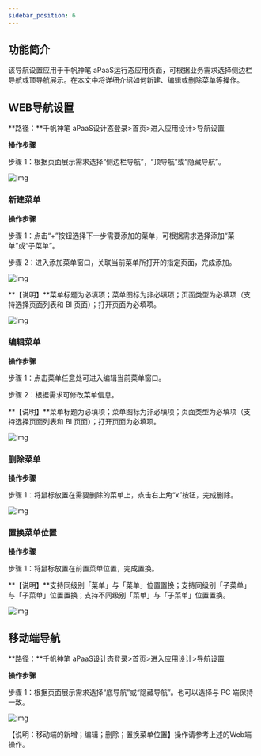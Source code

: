 ```yaml
---
sidebar_position: 6
---
```


## **功能简介**

该导航设置应用于千帆神笔 aPaaS运行态应用页面，可根据业务需求选择侧边栏导航或顶导航展示。在本文中将详细介绍如何新建、编辑或删除菜单等操作。

## **WEB**导航设置

**路径：**千帆神笔 aPaaS设计态登录>首页>进入应用设计>导航设置

**操作步骤**

步骤 1：根据页面展示需求选择“侧边栏导航”，“顶导航”或“隐藏导航”。

![img](https://qcloudimg.tencent-cloud.cn/raw/9bd9836bfea19ea4b661fb91bf50f3da.png)

### **新建菜单**

**操作步骤**

步骤 1：点击“+”按钮选择下一步需要添加的菜单，可根据需求选择添加“菜单”或“子菜单”。

步骤 2：进入添加菜单窗口，关联当前菜单所打开的指定页面，完成添加。

![img](https://qcloudimg.tencent-cloud.cn/raw/a1c2fcd2c58cd3df2bc9cb6982e6d8f0.png)

**【说明】**菜单标题为必填项；菜单图标为非必填项；页面类型为必填项（支持选择页面列表和 BI 页面）；打开页面为必填项。

![img](https://qcloudimg.tencent-cloud.cn/raw/cae0e36b8a57407373bf4866316b2dcd.png)

### **编辑菜单**

**操作步骤**

步骤 1：点击菜单任意处可进入编辑当前菜单窗口。

步骤 2：根据需求可修改菜单信息。

**【说明】**菜单标题为必填项；菜单图标为非必填项；页面类型为必填项（支持选择页面列表和 BI 页面）；打开页面为必填项。

![img](https://qcloudimg.tencent-cloud.cn/raw/ae91bc193f5d4275f2486d5aeb2ef346.png)

### **删除菜单**

**操作步骤**

步骤 1：将鼠标放置在需要删除的菜单上，点击右上角“x”按钮，完成删除。

![img](https://qcloudimg.tencent-cloud.cn/raw/a97b152251e918b58b2a85f8fc2d5f01.png)

### **置换菜单位置**

**操作步骤**

步骤 1：将鼠标放置在前置菜单位置，完成置换。

**【说明】**支持同级别「菜单」与「菜单」位置置换；支持同级别「子菜单」与「子菜单」位置置换；支持不同级别「菜单」与「子菜单」位置置换。

![img](https://qcloudimg.tencent-cloud.cn/raw/3c7c1cd1079dab80717c5245e1c0acef.gif)

## **移动端导航**

**路径：**千帆神笔 aPaaS设计态登录>首页>进入应用设计>导航设置

**操作步骤**

步骤 1：根据页面展示需求选择“底导航”或“隐藏导航”。也可以选择与 PC 端保持一致。

![img](https://qcloudimg.tencent-cloud.cn/raw/f91f03188e18de9b939402dc424a747a.png)

【说明：移动端的新增；编辑；删除；置换菜单位置】操作请参考上述的Web端操作。